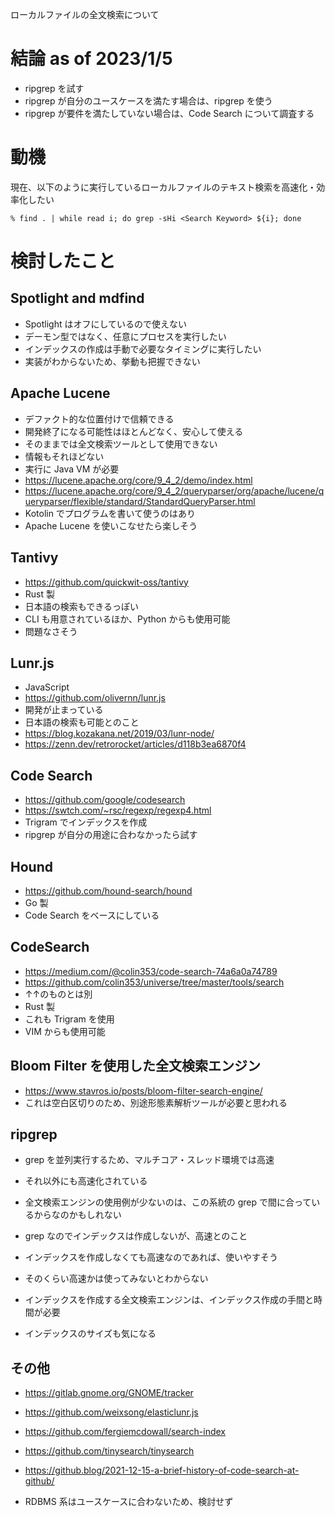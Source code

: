 
ローカルファイルの全文検索について

# 結論 as of 2023/1/5
- ripgrep を試す
- ripgrep が自分のユースケースを満たす場合は、ripgrep を使う
- ripgrep が要件を満たしていない場合は、Code Search について調査する

# 動機

現在、以下のように実行しているローカルファイルのテキスト検索を高速化・効率化したい

````
% find . | while read i; do grep -sHi <Search Keyword> ${i}; done
````

# 検討したこと

## Spotlight and mdfind
- Spotlight はオフにしているので使えない
- デーモン型ではなく、任意にプロセスを実行したい
- インデックスの作成は手動で必要なタイミングに実行したい
- 実装がわからないため、挙動も把握できない

## Apache Lucene
- デファクト的な位置付けで信頼できる
- 開発終了になる可能性はほとんどなく、安心して使える
- そのままでは全文検索ツールとして使用できない
- 情報もそれほどない
- 実行に Java VM が必要
- https://lucene.apache.org/core/9_4_2/demo/index.html
- https://lucene.apache.org/core/9_4_2/queryparser/org/apache/lucene/queryparser/flexible/standard/StandardQueryParser.html
- Kotolin でプログラムを書いて使うのはあり
- Apache Lucene を使いこなせたら楽しそう

## Tantivy
- https://github.com/quickwit-oss/tantivy
- Rust 製
- 日本語の検索もできるっぽい
- CLI も用意されているほか、Python からも使用可能
- 問題なさそう

## Lunr.js
- JavaScript
- https://github.com/olivernn/lunr.js
- 開発が止まっている
- 日本語の検索も可能とのこと
- https://blog.kozakana.net/2019/03/lunr-node/
- https://zenn.dev/retrorocket/articles/d118b3ea6870f4

## Code Search
- https://github.com/google/codesearch
- https://swtch.com/~rsc/regexp/regexp4.html
- Trigram でインデックスを作成
- ripgrep が自分の用途に合わなかったら試す

## Hound
- https://github.com/hound-search/hound
- Go 製
- Code Search をベースにしている

## CodeSearch
- https://medium.com/@colin353/code-search-74a6a0a74789
- https://github.com/colin353/universe/tree/master/tools/search
- ↑↑のものとは別
- Rust 製
- これも Trigram を使用
- VIM からも使用可能

## Bloom Filter を使用した全文検索エンジン
- https://www.stavros.io/posts/bloom-filter-search-engine/
- これは空白区切りのため、別途形態素解析ツールが必要と思われる

## ripgrep
- grep を並列実行するため、マルチコア・スレッド環境では高速
- それ以外にも高速化されている
- 全文検索エンジンの使用例が少ないのは、この系統の grep で間に合っているからなのかもしれない

- grep なのでインデックスは作成しないが、高速とのこと
- インデックスを作成しなくても高速なのであれば、使いやすそう
- そのくらい高速かは使ってみないとわからない

- インデックスを作成する全文検索エンジンは、インデックス作成の手間と時間が必要
- インデックスのサイズも気になる

## その他
- https://gitlab.gnome.org/GNOME/tracker
- https://github.com/weixsong/elasticlunr.js
- https://github.com/fergiemcdowall/search-index
- https://github.com/tinysearch/tinysearch
- https://github.blog/2021-12-15-a-brief-history-of-code-search-at-github/

- RDBMS 系はユースケースに合わないため、検討せず

